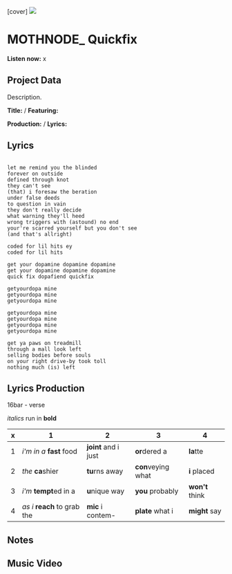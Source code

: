 [cover] ![](57175019_319474918741616_8502199518755923887_n.jpg)

# MOTHNODE_ Quickfix

**Listen now:** x

## Project Data

Description.


**Title:**  / **Featuring:** 

**Production:**  / **Lyrics:** 

## Lyrics

```

let me remind you the blinded
forever on outside
defined through knot
they can't see
(that) i foresaw the beration
under false deeds
to question in vain
they don't really decide
what warning they'll heed
wrong triggers with (astound) no end
your're scarred yourself but you don't see
(and that's allright)

coded for lil hits ey
coded for lil hits

get your dopamine dopamine dopamine
get your dopamine dopamine dopamine
quick fix dopafiend quickfix

getyourdopa mine
getyourdopa mine
getyourdopa mine

getyourdopa mine
getyourdopa mine
getyourdopa mine
getyourdopa mine

get ya paws on treadmill
through a mall look left
selling bodies before souls
on your right drive-by took toll
nothing much (is) left

```

## Lyrics Production

16bar - verse

*italics* run in
**bold**

| x | 1 | 2 | 3 | 4 |
|---|---|---|---|---|
| 1 | *i'm in a* **fast** food | **joint** and i just  | **or**dered a  | **la**tte  |
| 2 | *the* **ca**shier | **tu**rns away  |  **con**veying what |  **i** placed |
| 3 | *i'm* **tempt**ed in a | **u**nique way  |  **you** probably |  **won't** think |
| 4 | *as i* **reach** to grab the |  **mic** i contem-  | **plate** what i | **might** say |

## Notes

## Music Video
